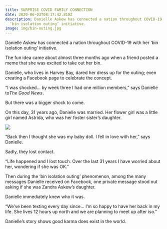```yaml
---
title: SURPRISE COVID FAMILY CONNECTION
date: 2020-06-03T08:17:42.818Z
description: Danielle Askew has connected a nation throughout COVID-19 with her
  ‘bin isolation outing’ initiative.
image: img/bin-outing.jpg
---
```

Danielle Askew has connected a nation throughout COVID-19 with her ‘bin isolation outing’ initiative.

The fun idea came about almost three months ago when a friend posted a meme that she was excited to take out her bin.

Danielle, who lives in Harvey Bay, dared her dress up for the outing; even creating a Facebook page to celebrate the concept.

“I was shocked… by week three I had one million members,” says Danielle to*The Good News*.

But there was a bigger shock to come.

On this day, 31 years ago, Danielle was married. Her flower girl was a little girl named Astrida, who was her foster sister’s daughter.

![](img/bin-outing-2.jpg)

“Back then I thought she was my baby doll. I fell in love with her,” says Danielle.

Sadly, they lost contact.

“Life happened and I lost touch. Over the last 31 years I have worried about her, wondering if she was OK.”

Then during the ‘bin isolation outing’ phenomenon, among the many messages Danielle received on Facebook, one private message stood out asking if she was Zandra Askew’s daughter.

Danielle immediately knew who it was.

“We’ve been texting every day since… I’m so happy to have her back in my life. She lives 12 hours up north and we are planning to meet up after iso.”

Danielle’s story shows good karma does exist in the world.